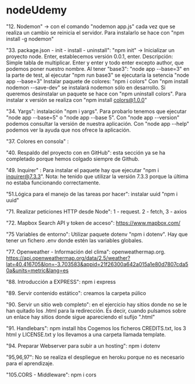 # nodeUdemy

"12. Nodemon" -> con el comando "nodemon app.js" cada vez que se realiza un cambio se reinicia el servidor. Para instalarlo se hace con "npm install -g nodemon"

"33. package.json - init - install - uninstall": 
"npm init" -> Inicializar un proyecto node. Enter, establecemos versión 0.0.1, enter. Descripción: Simple tabla de multiplicar. Enter y enter y todo enter excepto author, que podemos poner nuestro nombre.
Al tener "base3": "node app --base=3" en la parte de test, al ejecutar "npm run base3" se ejecutaría la setencia "node app --base=3"
Instalar paquete de colores: "npm i colors"
Con "npm install nodemon --save-dev" se instalará nodemon sólo en desarrollo.
Si queremos desinstalar un paquete se hace con "npm uninstall colors". Para instalar x versión se realiza con "npm install colors@1.0.0"

"34. Yargs": instalación "npm i yargs". Para probarlo tenemos que ejecutar "node app --base=5" o "node app --base 5".
Con "node app --version" podemos consultar la versión de nuestra aplicación.
Con "node app --help" podemos ver la ayuda que nos ofrece la aplicación.

"37. Colores en consola" : 

"40. Respaldo del proyecto con en GitHub": esta sección ya se ha completado porque hemos colgado siempre de Github.

"49. Inquirer" : Para instalar el paquete hay que ejecutar "npm i inquirer@7.3.3". Nota: he tenido que utilizar la versión 7.3.3 porque la última no estaba funcionando correctamente.

"51.Lógica para el manejo de las tareas por hacer": instalar uuid "npm i uuid"

"71. Realizar peticiones HTTP desde Node": 1 - request. 2 - fetch, 3 - axios

"72. Mapbox Search API y token de acceso": https://www.mapbox.com/

"75 Variables de entorno": Utilizar paquete dotenv "npm i dotenv". Hay que tener un fichero .env donde estén las variables globales.

"77. Openweather - Información del clima": openweathermap.org. https://api.openweathermap.org/data/2.5/weather?lat=40.416705&lon=-3.703583&appid=21f26300a642a015a1e80d7807cda50a&units=metric&lang=es

"88. Introducción a EXPRESS": npm i express

"89. Servir contenido estático": creamos la carpeta púlico

"90. Servir un sitio web completo": en el ejercicio hay sitios donde no se le han quitado los .html para la redirección. Es decir, cuando pulsamos sobre un enlace hay sitios donde sigue apareciendo el sufijo ".html"

"91. Handlebars": npm install hbs Cogemos los ficheros CREDITS.txt, los 3 html y LICENSE.txt y los llevamos a una carpeta llamada template.

"94. Preparar Webserver para subir a un hosting": npm i dotenv

"95,96,97": No se realiza el despliegue en heroku porque no es necesario para el aprendizaje.

"105.CORS - Middleware": npm i cors